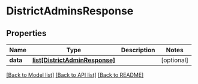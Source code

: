 # DistrictAdminsResponse

## Properties
Name | Type | Description | Notes
------------ | ------------- | ------------- | -------------
**data** | [**list[DistrictAdminResponse]**](DistrictAdminResponse.md) |  | [optional] 

[[Back to Model list]](README.md#documentation-for-models) [[Back to API list]](README.md#documentation-for-api-endpoints) [[Back to README]](README.md)



